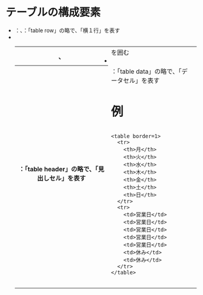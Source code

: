 # テーブルの構成要素
- <table>：<tr>、<th>、<td>を囲む
- <tr>：「table row」の略で、「横１行」を表す
- <th>：「table header」の略で、「見出しセル」を表す
- <td>：「table data」の略で、「データセル」を表す


# 例

```

<table border=1>
  <tr>
    <th>月</th>
    <th>火</th>
    <th>水</th>
    <th>木</th>
    <th>金</th>
    <th>土</th>
    <th>日</th>
  </tr>
  <tr>
    <td>営業日</td>
    <td>営業日</td>
    <td>営業日</td>
    <td>営業日</td>
    <td>営業日</td>
    <td>休み</td>
    <td>休み</td>
  </tr>
</table>


```
